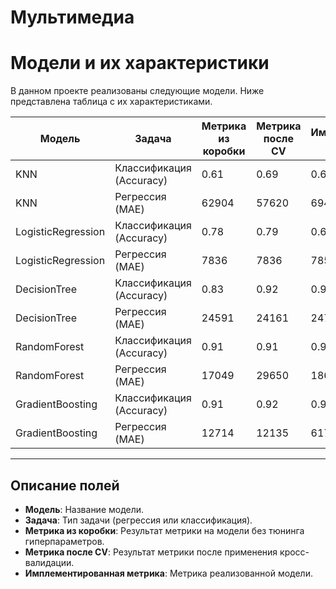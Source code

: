 # Мультимедиа


# Модели и их характеристики

В данном проекте реализованы следующие модели. Ниже представлена таблица с их характеристиками.

| Модель                  | Задача        | Метрика из коробки   | Метрика после CV   | Имплементированная метрика   |
|-------------------------|---------------|-----------------------|--------------------|-----------------------------|
| KNN                     | Классификация (Accuracy) | 0.61                 | 0.69              | 0.62                         |
| KNN                     | Регрессия (MAE) | 62904                 | 57620              | 69430                         |
| LogisticRegression      | Классификация (Accuracy) | 0.78                 | 0.79              | 0.64                         |
| LogisticRegression      | Регрессия (MAE) | 7836                 | 7836              | 7850                       |
| DecisionTree  | Классификация (Accuracy) | 0.83                | 0.92               | 0.91                       |
| DecisionTree  | Регрессия (MAE) | 24591                 | 24161               | 24733                        |
| RandomForest  | Классификация (Accuracy) | 0.91                | 0.91              | 0.91                        |
| RandomForest  | Регрессия (MAE) | 17049                 | 29650              | 18631                        |
| GradientBoosting | Классификация (Accuracy) | 0.91                 | 0.92              | 0.90                        |
| GradientBoosting | Регрессия (MAE)    | 12714                 | 12135              | 617369                        |

---

## Описание полей
- **Модель**: Название модели.
- **Задача**: Тип задачи (регрессия или классификация).
- **Метрика из коробки**: Результат метрики на модели без тюнинга гиперпараметров.
- **Метрика после CV**: Результат метрики после применения кросс-валидации.
- **Имплементированная метрика**: Метрика реализованной модели.
